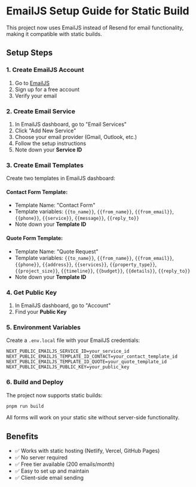 # EmailJS Setup Guide for Static Build

This project now uses EmailJS instead of Resend for email functionality, making it compatible with static builds.

## Setup Steps

### 1. Create EmailJS Account
1. Go to [EmailJS](https://www.emailjs.com/)
2. Sign up for a free account
3. Verify your email

### 2. Create Email Service
1. In EmailJS dashboard, go to "Email Services"
2. Click "Add New Service"
3. Choose your email provider (Gmail, Outlook, etc.)
4. Follow the setup instructions
5. Note down your **Service ID**

### 3. Create Email Templates
Create two templates in EmailJS dashboard:

#### Contact Form Template:
- Template Name: "Contact Form"
- Template variables: `{{to_name}}`, `{{from_name}}`, `{{from_email}}`, `{{phone}}`, `{{service}}`, `{{message}}`, `{{reply_to}}`
- Note down your **Template ID**

#### Quote Form Template:
- Template Name: "Quote Request"
- Template variables: `{{to_name}}`, `{{from_name}}`, `{{from_email}}`, `{{phone}}`, `{{address}}`, `{{services}}`, `{{property_type}}`, `{{project_size}}`, `{{timeline}}`, `{{budget}}`, `{{details}}`, `{{reply_to}}`
- Note down your **Template ID**

### 4. Get Public Key
1. In EmailJS dashboard, go to "Account"
2. Find your **Public Key**

### 5. Environment Variables
Create a `.env.local` file with your EmailJS credentials:

```env
NEXT_PUBLIC_EMAILJS_SERVICE_ID=your_service_id
NEXT_PUBLIC_EMAILJS_TEMPLATE_ID_CONTACT=your_contact_template_id
NEXT_PUBLIC_EMAILJS_TEMPLATE_ID_QUOTE=your_quote_template_id
NEXT_PUBLIC_EMAILJS_PUBLIC_KEY=your_public_key
```

### 6. Build and Deploy
The project now supports static builds:

```bash
pnpm run build
```

All forms will work on your static site without server-side functionality.

## Benefits
- ✅ Works with static hosting (Netlify, Vercel, GitHub Pages)
- ✅ No server required
- ✅ Free tier available (200 emails/month)
- ✅ Easy to set up and maintain
- ✅ Client-side email sending